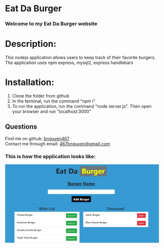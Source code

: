 # Eat Da Burger
### Welcome to my Eat Da Burger website

# Description: 
This nodejs application allows users to keep track of their favorite burgers.</br>
The application uses npm express, mysql2, express handlebars

# Installation:
1. Clone the folder from github
2. In the terminal, run the command "npm i"
3. To run the application, run the command "node server.js". Then open your browser and run "localhost:3000"

## Questions
Find me on github: [bnguyen467](https://github.com/bnguyen467)
</br>
Contact me through email: 467bnguyen@gmail.com

### This is how the application looks like:
![example image](./public/assets/img/example-image.png)

